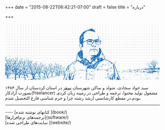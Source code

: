 +++
date = "2015-08-22T06:42:21-07:00"
draft = false
title = "درباره"


+++

![javadsajjadi-saghez](img/about-02.jpg)

 سید جواد سجادی، متولد و ساکن شهرستان [سقز](https://fa.wikipedia.org/wiki/%D8%B3%D9%82%D8%B2) در استان کردستان.از سال ١٣٨٣ بصورت آزادکار(freelancer) مشغول تولید محتوا، ترجمه و طراحی در زمینه زبان کردی بودم.در مقطع کارشانسی ارشد رشته جزا و جرم شناسی فارغ التحصیل شدم.


<hr>
----
[کتابهای نوشته شده ](book/)<br>
[ترجمه‌های نرم‌افزارها](software/)<br>
[سایت‌های طراحی شده ](website/)
